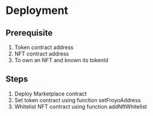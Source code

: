 # Deployment

## Prerequisite

1. Token contract address
2. NFT contract address
3. To own an NFT and known its tokenId

## Steps

1. Deploy Marketplace contract
2. Set token contract using function setFroyoAddress
3. Whitelist NFT contract using function addNftWhitelist